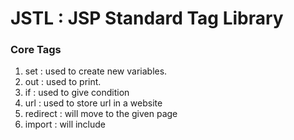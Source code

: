# JSTL : JSP Standard Tag Library

### Core Tags

1. set : used to create new variables.
2. out : used to print.
3. if : used to give condition
4. url : used to store url in a website
5. redirect : will move to the given page
6. import : will include
